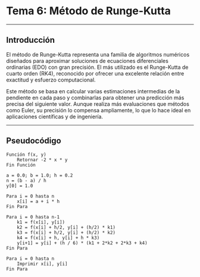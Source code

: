 

#   Tema 6: Método de Runge-Kutta


---

##  Introducción

El método de Runge-Kutta representa una familia de algoritmos numéricos diseñados para aproximar soluciones de ecuaciones diferenciales ordinarias (EDO) con gran precisión. El más utilizado es el Runge-Kutta de cuarto orden (RK4), reconocido por ofrecer una excelente relación entre exactitud y esfuerzo computacional.

Este método se basa en calcular varias estimaciones intermedias de la pendiente en cada paso y combinarlas para obtener una predicción más precisa del siguiente valor. Aunque realiza más evaluaciones que métodos como Euler, su precisión lo compensa ampliamente, lo que lo hace ideal en aplicaciones científicas y de ingeniería.




---

##  Pseudocódigo

```text
Función f(x, y)
    Retornar -2 * x * y
Fin Función

a = 0.0; b = 1.0; h = 0.2
n = (b - a) / h
y[0] = 1.0

Para i = 0 hasta n
    x[i] = a + i * h
Fin Para

Para i = 0 hasta n-1
    k1 = f(x[i], y[i])
    k2 = f(x[i] + h/2, y[i] + (h/2) * k1)
    k3 = f(x[i] + h/2, y[i] + (h/2) * k2)
    k4 = f(x[i] + h, y[i] + h * k3)
    y[i+1] = y[i] + (h / 6) * (k1 + 2*k2 + 2*k3 + k4)
Fin Para

Para i = 0 hasta n
    Imprimir x[i], y[i]
Fin Para
```

